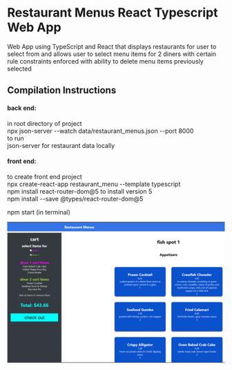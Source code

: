 # Restaurant Menus React Typescript Web App
Web App using TypeScript and React 
that displays restaurants for user to select from 
and allows user to select menu items for 2 diners with certain rule constraints enforced 
with ability to delete menu items previously selected  

## Compilation Instructions
#### back end:
in root directory of project <br/>
npx json-server --watch data/restaurant_menus.json --port 8000 <br/>
to run <br/>
json-server for restaurant data locally

#### front end:
to create front end project <br/>
npx create-react-app restaurant_menu --template typescript <br/>
npm install react-router-dom@5 to install version 5 <br/>
npm install --save @types/react-router-dom@5 <br/> 

npm start (in terminal) <br/>

![alt_text](https://github.com/nathanfenoglio/restaurant-menus-react-typescript-web-app/blob/master/images/screenshot_2.png)